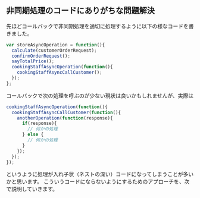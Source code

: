 ## 非同期処理のコードにありがちな問題解決

先ほどコールバックで非同期処理を適切に処理するように以下の様なコードを書きました。

```javascript
var storeAsyncOperation = function(){
  calculate(customerOrderRequest);
  confirmOrderRequest();
  sayTotalPrice();
  cookingStaffAsyncOperation(function(){
    cookingStaffAsyncCallCustomer();
  });
};
```

コールバックで次の処理を呼ぶのが少ない現状は良いかもしれませんが、実際は

```javascript
cookingStaffAsyncOperation(function(){
  cookingStaffAsyncCallCustomer(function(){
    anotherOperation(function(response){
      if(response){
        // 何かの処理
      } else {
        // 何かの処理
      }
    });
  });
});
```

というように処理が入れ子状（ネストの深い）コードになってしまうことが多いかと思います。
こういうコードにならないようにするためのアプローチを、次で説明していきます。
